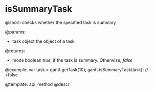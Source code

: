 isSummaryTask
=============

@short:
	checks whether the specified task is summary

@params:
- task		object		the object of a task

@returns:
- mode		boolean		<i>true</i>, if the task is summary. Otherwise, <i>false</i>


@example:
var task = gantt.getTask(10);
gantt.isSummaryTask(task); // ->false


@template:	api_method
@descr:


